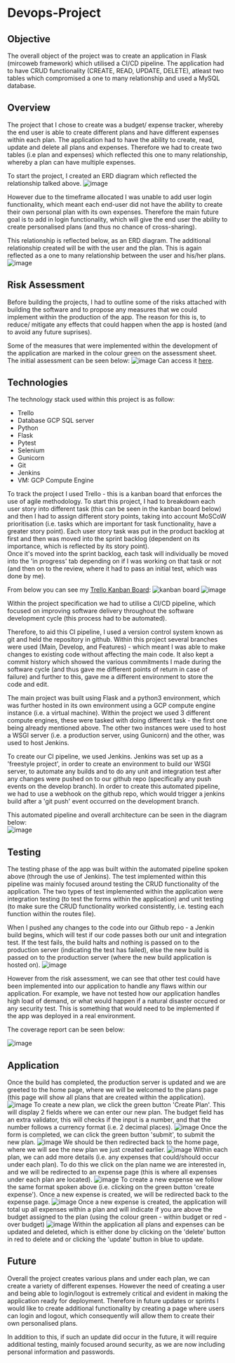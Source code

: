 # Devops-Project
## Objective
The overall object of the project was to create an application in Flask (mircoweb framework) which utilised a CI/CD pipeline. The application had to have CRUD functionality (CREATE, READ, UPDATE, DELETE), atleast two tables which compromised a one to many relationship and used a MySQL database. 
 
## Overview
The project that I chose to create was a budget/ expense tracker, whereby the end user is able to create different plans and have different expenses within each plan. The application had to have the ability to create, read, update and delete all plans and expenses. Therefore we had to create two tables (i.e plan and expenses) which reflected this one to many relationship, whereby a plan can have multiple expenses. 
 
To start the project, I created an ERD diagram which reflected the relationship talked above.
![image](https://user-images.githubusercontent.com/92265482/182816305-41502e1d-fb9e-4de6-bf43-12720edbf58c.png)
 
However due to the timeframe allocated I was unable to add user login functionality, which meant each end-user did not have the ability to create their own personal plan with its own expenses. Therefore the main future goal is to add in login functionality, which will give the end user the ability to create personalised plans (and thus no chance of cross-sharing).
 
This relationship is reflected below, as an ERD diagram. The additional relationship created will be with the user and the plan. This is again reflected as a one to many relationship between the user and his/her plans.
![image](https://user-images.githubusercontent.com/92265482/182816683-2f5ac4e3-b53f-4692-8388-51875d13bb3b.png)
 
## Risk Assessment
Before building the projects, I had to outline some of the risks attached with building the software and to propose any measures that we could implement within the production of the app. The reason for this is, to reduce/ mitigate any effects that could happen when the app is hosted (and to avoid any future suprises).
 
Some of the measures that were implemented within the development of the application are marked in the colour green on the assessment sheet. The initial assessment can be seen below:
![image](https://user-images.githubusercontent.com/92265482/182797753-b99edb8b-e6c5-4943-8ab2-7cdf99b49361.png)
Can access it [here](https://docs.google.com/spreadsheets/d/1u0-EC2CvKWc_gs7pGRcwGlpb8qgJ6GY1tGuGfgi-fjI/edit?usp=sharing).
 
## Technologies
The technology stack used within this project is as follow:
- Trello
- Database GCP SQL server
- Python
- Flask
- Pytest
- Selenium
- Gunicorn
- Git
- Jenkins
- VM: GCP Compute Engine
 
To track the project I used Trello - this is a kanban board that enforces the use of agile methodology. To start this project, I had to breakdown each user story into different task (this can be seen in the kanban board below) and then I had to assign different story points, taking into account MoSCoW prioritisation (i.e. tasks which are important for task functionality, have a greater story point).
Each user story task was put in the product backlog at first and then was moved into the sprint backlog (dependent on its importance, which is reflected by its story point).    
Once it's moved into the sprint backlog, each task will individually be moved into the 'in progress' tab depending on if I was working on that task or not (and then on to the review, where it had to pass an initial test, which was done by me).
 
From below you can see my [Trello Kanban Board](https://trello.com/invite/b/exFK7eVS/23ed8f90515b186c8c2d4cb93860407b/flask-project):
![kanban board](https://user-images.githubusercontent.com/92265482/182798057-6bafcb4e-4bf7-40d5-ad11-7d5109111aae.JPG)
![image](https://user-images.githubusercontent.com/92265482/182819587-eccf6d07-536a-4516-be4e-e5f6779228fc.png)
 
Within the project specification we had to utilise a CI/CD pipeline, which focused on improving software delivery throughout the software development cycle (this process had to be automated).
 
Therefore, to aid this CI pipeline, I used a version control system known as git and held the repository in github. Within this project several branches were used (Main, Develop, and Features) - which meant I was able to make changes to existing code without affecting the main code. It also kept a commit history which showed the various commitments I made during the software cycle (and thus gave me different points of return in case of failure) and further to this, gave me a different environment to store the code and edit.
 
The main project was built using Flask and a python3 environment, which was further hosted in its own environment using a GCP compute engine instance (i.e. a virtual machine). Within the project we used 3 different compute engines, these were tasked with doing different task - the first one being already mentioned above. The other two instances were used to host a WSGI server (i.e. a production server, using Gunicorn) and the other, was used to host Jenkins.

To create our CI pipeline, we used Jenkins. Jenkins was set up as a 'freestyle project', in order to create an environment to build our WSGI server, to automate any builds and to do any unit and integration test after any changes were pushed on to our github repo (specifically any push events on the develop branch). In order to create this automated pipeline, we had to use a webhook on the github repo, which would trigger a jenkins build after a 'git push' event occurred on the development branch.    
 
This automated pipeline and overall architecture can be seen in the diagram below:    
![image](https://user-images.githubusercontent.com/92265482/182813045-6e7dccda-bfaa-4c5c-8375-685f10ab9ce6.png)
 
## Testing
The testing phase of the app was built within the automated pipeline spoken above (through the use of Jenkins). The test implemented within this pipeline was mainly focused around testing the CRUD functionality of the application. The two types of test implemented within the application were integration testing (to test the forms within the application) and unit testing (to make sure the CRUD functionality worked consistently, i.e. testing each function within the routes file).
 
When I pushed any changes to the code into our Github repo - a Jenkin build begins, which will test if our code passes both our unit and integration test. If the test fails, the build halts and nothing is passed on to the production server (indicating the test has failed), else the new build is passed on to the production server (where the new build application is hosted on).
![image](https://user-images.githubusercontent.com/92265482/182799770-4f09e212-c6a7-4657-b116-a1054dff2b56.png)
 
However from the risk assessment, we can see that other test could have been implemented into our application to handle any flaws within our application. For example, we have not tested how our application handles high load of demand, or what would happen if a natural disaster occured or any security test. This is something that would need to be implemented if the app was deployed in a real environment.  
 
The coverage report can be seen below:
 
![image](https://user-images.githubusercontent.com/92265482/182799257-65c80630-e62c-4c37-ae7b-7614d513dcf7.png)
 
## Application
Once the build has completed, the production server is updated and we are greeted to the home page, where we will be welcomed to the plans page (this page will show all plans that are created within the application).
![image](https://user-images.githubusercontent.com/92265482/182639387-b2992977-f45c-4fc2-a3b6-2bfbd69ee97c.png)
To create a new plan, we click the green button 'Create Plan'. This will display 2 fields where we can enter our new plan. The budget field has an extra validator, this will checks if the input is a number, and that the number follows a currency format (i.e. 2 decimal places).
![image](https://user-images.githubusercontent.com/92265482/182639760-3ceb7243-896b-4d34-862d-dcd68468b0d6.png)
Once the form is completed, we can click the green button 'submit', to submit the new plan.
![image](https://user-images.githubusercontent.com/92265482/182640145-cb7177ed-1887-4e55-8c8f-3926a859f5d6.png)
We should be then redirected back to the home page, where we will see the new plan we just created earlier.
![image](https://user-images.githubusercontent.com/92265482/182640476-7548b2a3-3b84-4bf1-902a-d37d3d9be1d6.png)
Within each plan, we can add more details (i.e. any expenses that could/should occur under each plan). To do this we click on the plan name we are interested in, and we will be redirected to an expense page (this is where all expenses under each plan are located).
![image](https://user-images.githubusercontent.com/92265482/182642241-6b26a58f-d159-4879-af1a-aad0e4a1a365.png)
To create a new expense we follow the same format spoken above (i.e. clicking on the green button 'create expense'). Once a new expense is created, we will be redirected back to the expense page.
![image](https://user-images.githubusercontent.com/92265482/182642857-93f5af11-7d31-49fa-b491-82634c8f38a5.png)
Once a new expense is created, the application will total up all expenses within a plan and will indicate if you are above the budget assigned to the plan (using the colour green - within budget or red - over budget)
![image](https://user-images.githubusercontent.com/92265482/182643478-3fcfa026-24d7-494d-bab6-590dfd030767.png)
Within the application all plans and expenses can be updated and deleted, which is either done by clicking on the 'delete' button in red to delete and or clicking the 'update' button in blue to update.
 
## Future
Overall the project creates various plans and under each plan, we can create a variety of different expenses. However the need of creating a user and being able to login/logout is extremely critical and evident in making the application ready for deployment. Therefore in future updates or sprints I would like to create additional functionality by creating a page where users can login and logout, which consequently will allow them to create their own personalised plans.
 
In addition to this, if such an update did occur in the future, it will require additional testing, mainly focused around security, as we are now including personal information and passwords.